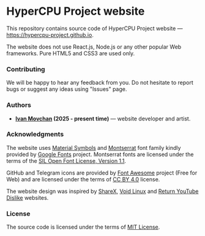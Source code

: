 # HyperCPU Project website

This repository contains source code of HyperCPU Project website — https://hypercpu-project.github.io.

The website does not use React.js, Node.js or any other popular Web frameworks. Pure HTML5 and CSS3 are used only.

### Contributing

We will be happy to hear any feedback from you. Do not hesitate to report bugs or suggest any ideas using "Issues" page.

### Authors

* **[Ivan Movchan](https://github.com/ivan-movchan) (2025 - present time)** — website developer and artist.

### Acknowledgments

The website uses [Material Symbols](https://fonts.google.com/icons?icon.set=Material+Symbols) and [Montserrat](https://fonts.google.com/specimen/Montserrat) font family kindly provided by [Google Fonts](https://fonts.google.com) project. Montserrat fonts are licensed under the terms of the [SIL Open Font License, Version 1.1](fonts/MontserratLicense.txt).

GitHub and Telegram icons are provided by [Font Awesome](https://fontawesome.com/) project (Free for Web) and are licensed under the terms of [CC BY 4.0](https://creativecommons.org/licenses/by/4.0/) license.

The website design was inspired by [ShareX](https://getsharex.com), [Void Linux](https://voidlinux.org) and [Return YouTube Dislike](https://returnyoutubedislike.com/) websites.

### License

The source code is licensed under the terms of [MIT License](LICENSE).